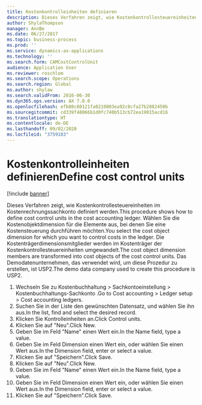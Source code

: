 ```yaml
---
title: Kostenkontrolleinheiten definieren
description: Dieses Verfahren zeigt, wie Kostenkontrollesteuereinheiten im Kostenrechnungssachkonto definiert werden.
author: ShylaThompson
manager: AnnBe
ms.date: 06/27/2017
ms.topic: business-process
ms.prod: ''
ms.service: dynamics-ax-applications
ms.technology: ''
ms.search.form: CAMCostControlUnit
audience: Application User
ms.reviewer: roschlom
ms.search.scope: Operations
ms.search.region: Global
ms.author: shylaw
ms.search.validFrom: 2016-06-30
ms.dyn365.ops.version: AX 7.0.0
ms.openlocfilehash: efb08c60121fa0210003ea92c8cfa27b2882450b
ms.sourcegitcommit: cd339f48066b1d0fc740b513cb72ea19015acd16
ms.translationtype: HT
ms.contentlocale: de-DE
ms.lasthandoff: 09/02/2020
ms.locfileid: "3759183"
---
```

# <a name="define-cost-control-units"></a><span data-ttu-id="e3a12-103">Kostenkontrolleinheiten definieren</span><span class="sxs-lookup"><span data-stu-id="e3a12-103">Define cost control units</span></span>

[!include [banner](../../includes/banner.md)]

<span data-ttu-id="e3a12-104">Dieses Verfahren zeigt, wie Kostenkontrollesteuereinheiten im Kostenrechnungssachkonto definiert werden.</span><span class="sxs-lookup"><span data-stu-id="e3a12-104">This procedure shows how to define cost control units in the cost accounting ledger.</span></span> <span data-ttu-id="e3a12-105">Wählen Sie die Kostenobjektdimension für die Elemente aus, bei denen Sie eine Kostensteuerung durchführen möchten.</span><span class="sxs-lookup"><span data-stu-id="e3a12-105">You select the cost object dimension for which you want to control costs in the ledger.</span></span> <span data-ttu-id="e3a12-106">Die Kostenträgerdimensionsmitglieder werden im Kostenträger der Kostenkontrollesteuereinheiten umgewandelt.</span><span class="sxs-lookup"><span data-stu-id="e3a12-106">The cost object dimension members are transformed into cost objects of the cost control units.</span></span> <span data-ttu-id="e3a12-107">Das Demodatenunternehmen, das verwendet wird, um diese Prozedur zu erstellen, ist USP2.</span><span class="sxs-lookup"><span data-stu-id="e3a12-107">The demo data company used to create this procedure is USP2.</span></span>

1. <span data-ttu-id="e3a12-108">Wechseln Sie zu Kostenbuchhaltung > Sachkontoeinstellung > Kostenbuchhaltungs-Sachkonto .</span><span class="sxs-lookup"><span data-stu-id="e3a12-108">Go to Cost accounting > Ledger setup > Cost accounting ledgers.</span></span>
2. <span data-ttu-id="e3a12-109">Suchen Sie in der Liste den gewünschten Datensatz, und wählen Sie ihn aus.</span><span class="sxs-lookup"><span data-stu-id="e3a12-109">In the list, find and select the desired record.</span></span>
3. <span data-ttu-id="e3a12-110">Klicken Sie Kontrolleinheiten an.</span><span class="sxs-lookup"><span data-stu-id="e3a12-110">Click Control units.</span></span>
4. <span data-ttu-id="e3a12-111">Klicken Sie auf "Neu".</span><span class="sxs-lookup"><span data-stu-id="e3a12-111">Click New.</span></span>
5. <span data-ttu-id="e3a12-112">Geben Sie im Feld "Name" einen Wert ein.</span><span class="sxs-lookup"><span data-stu-id="e3a12-112">In the Name field, type a value.</span></span>
6. <span data-ttu-id="e3a12-113">Geben Sie im Feld Dimension einen Wert ein, oder wählen Sie einen Wert aus.</span><span class="sxs-lookup"><span data-stu-id="e3a12-113">In the Dimension field, enter or select a value.</span></span>
7. <span data-ttu-id="e3a12-114">Klicken Sie auf "Speichern".</span><span class="sxs-lookup"><span data-stu-id="e3a12-114">Click Save.</span></span>
8. <span data-ttu-id="e3a12-115">Klicken Sie auf "Neu".</span><span class="sxs-lookup"><span data-stu-id="e3a12-115">Click New.</span></span>
9. <span data-ttu-id="e3a12-116">Geben Sie im Feld "Name" einen Wert ein.</span><span class="sxs-lookup"><span data-stu-id="e3a12-116">In the Name field, type a value.</span></span>
10. <span data-ttu-id="e3a12-117">Geben Sie im Feld Dimension einen Wert ein, oder wählen Sie einen Wert aus.</span><span class="sxs-lookup"><span data-stu-id="e3a12-117">In the Dimension field, enter or select a value.</span></span>
11. <span data-ttu-id="e3a12-118">Klicken Sie auf "Speichern".</span><span class="sxs-lookup"><span data-stu-id="e3a12-118">Click Save.</span></span>

